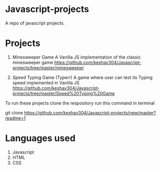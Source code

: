 # Javascript-projects
A repo of javascript projects.

# Projects
1. Minesweeper Game
   A Vanilla JS implementation of the classic minesweeper game
   https://github.com/keshav304/Javascript-projects/tree/master/minesweeper

2. Speed Typing Game (Typerr)
   A game where user can test its Typing speed implemented in Vanilla JS
   https://github.com/keshav304/Javascript-projects/tree/master/Speed%20Typing%20Game

To run these projects clone the respository run this command in terminal

git clone https://github.com/keshav304/Javascript-projects/new/master?readme=1

# Languages used
1. Javascript
2. HTML
3. CSS
